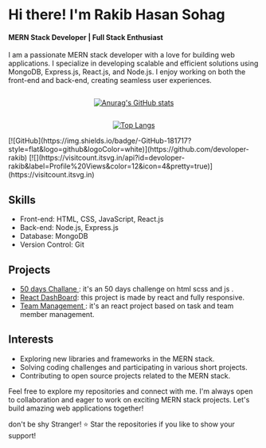 # Hi there! I'm Rakib Hasan Sohag
#### MERN Stack Developer | Full Stack Enthusiast

<!--  a brief introduction about yourself -->
I am a passionate MERN stack developer with a love for building web applications. I specialize in developing scalable and efficient solutions using MongoDB, Express.js, React.js, and Node.js. I enjoy working on both the front-end and back-end, creating seamless user experiences.

<div align="center">

<div style="display: flex; justify-content: center; width: 65%;">
  
[![Anurag's GitHub stats](https://github-readme-stats.vercel.app/api?username=devoloper-rakib&theme=github_dark&show_icons=true)](https://github.com/anuraghazra/github-readme-stats)
  
</div>

<div style="display: flex; justify-content: center; width: 35%;">
  
[![Top Langs](https://github-readme-stats.vercel.app/api/top-langs/?username=anuraghazra&layout=compact)](https://github.com/anuraghazra/github-readme-stats)

</div>

</div>
<!-- Add badges representing your skills, social media profiles, or any other relevant information -->
[![GitHub](https://img.shields.io/badge/-GitHub-181717?style=flat&logo=github&logoColor=white)](https://github.com/devoloper-rakib)
[![](https://visitcount.itsvg.in/api?id=devoloper-rakib&label=Profile%20Views&color=12&icon=4&pretty=true)](https://visitcount.itsvg.in)

<!--  key skills and technologies -->
## Skills
- Front-end: HTML, CSS, JavaScript, React.js
- Back-end: Node.js, Express.js
- Database: MongoDB
- Version Control: Git


<!--  MERN stack projects or highlight your notable projects -->
## Projects
- [50 days Challane ](https://github.com/devoloper-rakib/50-day-challange--html-Scss-js-): it's an 50 days challenge on html scss and js .
- [React DashBoard](https://github.com/devoloper-rakib/React-Dashboard): this project is made by react and fully responsive.
- [Team Management ](https://github.com/devoloper-rakib/React-Projects/tree/main/team-manage): it's an react project based on task and team member management.


<!-- interests, hobbies, or other fun facts -->
## Interests
- Exploring new libraries and frameworks in the MERN stack.
- Solving coding challenges and participating in various short projects.
- Contributing to open source projects related to the MERN stack.

<!--   call to action or any other concluding statement -->
Feel free to explore my repositories and connect with me. I'm always open to collaboration and eager to work on exciting MERN stack projects. Let's build amazing web applications together!

<!--  footer or any other closing statement -->
 don't be shy Stranger! ⭐️ Star the repositories if you like to show your support!
